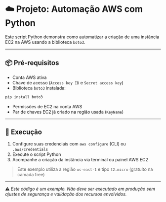
# ☁️ Projeto: Automação AWS com Python

Este script Python demonstra como automatizar a criação de uma instância EC2 na AWS usando a biblioteca `boto3`.

---

## 📦 Pré-requisitos

- Conta AWS ativa
- Chave de acesso (`Access key ID` e `Secret access key`)
- Biblioteca `boto3` instalada:
```bash
pip install boto3
```
- Permissões de EC2 na conta AWS
- Par de chaves EC2 já criado na região usada (`KeyName`)

---

## 🚀 Execução

1. Configure suas credenciais com `aws configure` (CLI) ou `.aws/credentials`
2. Execute o script Python
3. Acompanhe a criação da instância via terminal ou painel AWS EC2

> Este exemplo utiliza a região `us-east-1` e tipo `t2.micro` (gratuito na camada free)

---

⚠️ *Este código é um exemplo. Não deve ser executado em produção sem ajustes de segurança e validação dos recursos envolvidos.*
